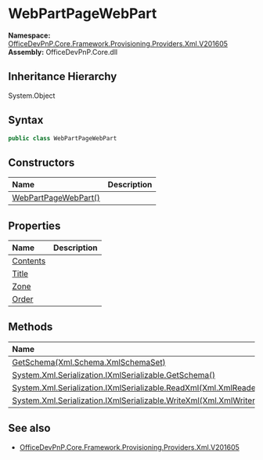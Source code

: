 # WebPartPageWebPart
  

**Namespace:** [OfficeDevPnP.Core.Framework.Provisioning.Providers.Xml.V201605](OfficeDevPnP.Core.Framework.Provisioning.Providers.Xml.V201605.md)  
**Assembly:** OfficeDevPnP.Core.dll  
## Inheritance Hierarchy
System.Object  
## Syntax
```C#
public class WebPartPageWebPart
```
## Constructors
|**Name**|**Description**|
|:-----|:-----|
| [WebPartPageWebPart()](OfficeDevPnP.Core.Framework.Provisioning.Providers.Xml.V201605.WebPartPageWebPart.Constructor1details.md) | 
## Properties
|**Name**|**Description**|
|:-----|:-----|
| [Contents](OfficeDevPnP.Core.Framework.Provisioning.Providers.Xml.V201605.WebPartPageWebPart.Contents.md) | 
| [Title](OfficeDevPnP.Core.Framework.Provisioning.Providers.Xml.V201605.WebPartPageWebPart.Title.md) | 
| [Zone](OfficeDevPnP.Core.Framework.Provisioning.Providers.Xml.V201605.WebPartPageWebPart.Zone.md) | 
| [Order](OfficeDevPnP.Core.Framework.Provisioning.Providers.Xml.V201605.WebPartPageWebPart.Order.md) | 
## Methods
|**Name**|**Description**|
|:-----|:-----|
| [GetSchema(Xml.Schema.XmlSchemaSet)](OfficeDevPnP.Core.Framework.Provisioning.Providers.Xml.V201605.WebPartPageWebPart.GetSchemaXml.Schema.XmlSchemaSet.md) | 
| [System.Xml.Serialization.IXmlSerializable.GetSchema()](OfficeDevPnP.Core.Framework.Provisioning.Providers.Xml.V201605.WebPartPageWebPart.System.Xml.Serialization.IXmlSerializable.GetSchema.md) | 
| [System.Xml.Serialization.IXmlSerializable.ReadXml(Xml.XmlReader)](OfficeDevPnP.Core.Framework.Provisioning.Providers.Xml.V201605.WebPartPageWebPart.System.Xml.Serialization.IXmlSerializable.ReadXmlXml.XmlReader.md) | 
| [System.Xml.Serialization.IXmlSerializable.WriteXml(Xml.XmlWriter)](OfficeDevPnP.Core.Framework.Provisioning.Providers.Xml.V201605.WebPartPageWebPart.System.Xml.Serialization.IXmlSerializable.WriteXmlXml.XmlWriter.md) | 
## See also
- [OfficeDevPnP.Core.Framework.Provisioning.Providers.Xml.V201605](OfficeDevPnP.Core.Framework.Provisioning.Providers.Xml.V201605.md)
